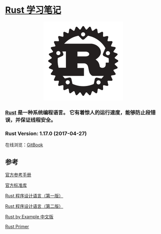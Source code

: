 # [Rust 学习笔记](http://github.com/maijz128/Rust)

<p align="center"><a target="_blank" href="http://www.rust-lang.org"><img src="logo/rust-logo-256x256-blk.png"></a></p>

<h3><a target="_blank" href="http://www.rust-lang.org">Rust</a> 是一种系统编程语言。 它有着惊人的运行速度，能够防止段错误，并保证线程安全。</h3>



### Rust Version: 1.17.0 (2017-04-27)




在线浏览：[GitBook](http://maijz128.gitbooks.io/rust/content/)



## 参考

[官方参考手册](http://doc.rust-lang.org/stable/reference/)

[官方标准库](http://doc.rust-lang.org/std/)

[Rust 程序设计语言（第一版）](http://github.com/KaiserY/rust-book-chinese)

[Rust 程序设计语言（第二版）](http://github.com/KaiserY/trpl-zh-cn)

[Rust by Example 中文版](http://github.com/rust-lang-cn/rust-by-example-cn)

[Rust Primer](http://github.com/rustcc/RustPrimer)






